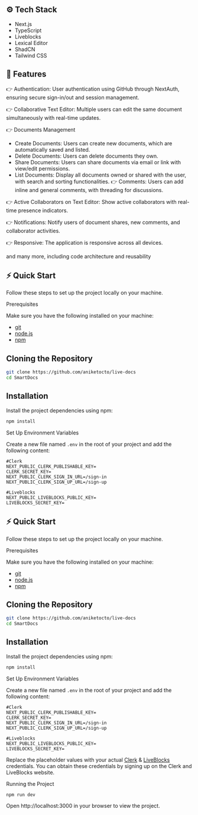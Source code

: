 
## ⚙️ Tech Stack
- Next.js
- TypeScript
- Liveblocks
- Lexical Editor
- ShadCN
- Tailwind CSS


## 🔋 Features

 👉 Authentication: User authentication using GitHub through NextAuth, ensuring secure sign-in/out and session management.

 👉 Collaborative Text Editor: Multiple users can edit the same document simultaneously with real-time updates.

 👉 Documents Management

- Create Documents: Users can create new documents, which are automatically saved and listed.
- Delete Documents: Users can delete documents they own.
- Share Documents: Users can share documents via email or link with view/edit permissions.
- List Documents: Display all documents owned or shared with the user, with search and sorting functionalities.
 👉 Comments: Users can add inline and general comments, with threading for discussions.

👉 Active Collaborators on Text Editor: Show active collaborators with real-time presence indicators.

 👉 Notifications: Notify users of document shares, new comments, and collaborator activities.

 👉 Responsive: The application is responsive across all devices.

and many more, including code architecture and reusability


## ⚡ Quick Start

Follow these steps to set up the project locally on your machine.

Prerequisites

Make sure you have the following installed on your machine:
- [git](https://git-scm.com/)
- [node.js](https://nodejs.org/)
- [npm](https://www.npmjs.com/)


## Cloning the Repository

```bash
git clone https://github.com/aniketocto/live-docs
cd SmartDocs
```

## Installation

Install the project dependencies using npm:

```bash
npm install
```

Set Up Environment Variables

Create a new file named `.env` in the root of your project and add the following content:

```
#Clerk
NEXT_PUBLIC_CLERK_PUBLISHABLE_KEY=
CLERK_SECRET_KEY=
NEXT_PUBLIC_CLERK_SIGN_IN_URL=/sign-in
NEXT_PUBLIC_CLERK_SIGN_UP_URL=/sign-up

#Liveblocks
NEXT_PUBLIC_LIVEBLOCKS_PUBLIC_KEY=
LIVEBLOCKS_SECRET_KEY=
```

## ⚡ Quick Start

Follow these steps to set up the project locally on your machine.

Prerequisites

Make sure you have the following installed on your machine:
- [git](https://git-scm.com/)
- [node.js](https://nodejs.org/)
- [npm](https://www.npmjs.com/)


## Cloning the Repository

```bash
git clone https://github.com/aniketocto/live-docs
cd SmartDocs
```

## Installation

Install the project dependencies using npm:

```bash
npm install
```

Set Up Environment Variables

Create a new file named `.env` in the root of your project and add the following content:

```
#Clerk
NEXT_PUBLIC_CLERK_PUBLISHABLE_KEY=
CLERK_SECRET_KEY=
NEXT_PUBLIC_CLERK_SIGN_IN_URL=/sign-in
NEXT_PUBLIC_CLERK_SIGN_UP_URL=/sign-up

#Liveblocks
NEXT_PUBLIC_LIVEBLOCKS_PUBLIC_KEY=
LIVEBLOCKS_SECRET_KEY=
```
Replace the placeholder values with your actual [Clerk](https://clerk.com/) & [LiveBlocks](https://liveblocks.io/) credentials. You can obtain these credentials by signing up on the Clerk and LiveBlocks website.


Running the Project

```
npm run dev
```

Open http://localhost:3000 in your browser to view the project.



